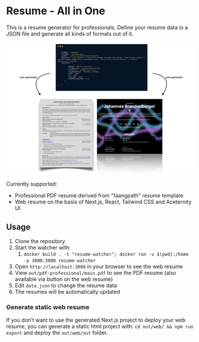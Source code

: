 # Resume - All in One

This is a resume generator for professionals.
Define your resume data in a JSON file and generate all kinds of formats out of it.

![Concept](./info/concept.jpeg)

Currently supported:

- Professional PDF resume derived from "faangpath" resume template
- Web resume on the basis of Next.js, React, Tailwind CSS and Aceternity UI

## Usage

1. Clone the repository
2. Start the watcher with:
   1. `docker build . -t "resume-watcher"; docker run -v $(pwd):/home -p 3000:3000 resume-watcher`
3. Open `http://localhost:3000` in your browser to see the web resume
4. View `out/pdf-professional/main.pdf` to see the PDF resume (also available via button on the web resume)
5. Edit `data.json` to change the resume data
6. The resumes will be automatically updated

### Generate static web resume

If you don't want to use the generated Next.js project to deploy your web resume, you can generate a static html project with: `cd out/web/ && npm run export` and deploy the `out/web/out` folder.